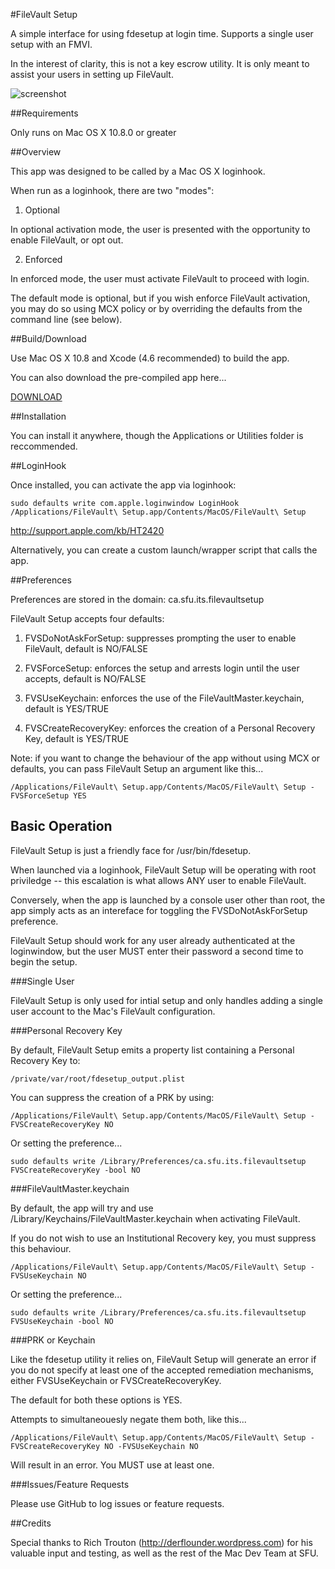 #FileVault Setup

A simple interface for using fdesetup at login time. Supports a single user setup with an FMVI.

In the interest of clarity, this is not a key escrow utility. It is only meant to assist your users in setting up FileVault.

![screenshot](https://bintray.com/blob/dayglojesus/github/filevaultsetup/da5e4790c840608d1867bc54401901d69bf5fad4/filevaultsetup.png)

##Requirements

Only runs on Mac OS X 10.8.0 or greater

##Overview

This app was designed to be called by a Mac OS X loginhook. 

When run as a loginhook, there are two "modes":

1. Optional
  
  In optional activation mode, the user is presented with the opportunity to enable FileVault, or opt out.

2. Enforced

  In enforced mode, the user must activate FileVault to proceed with login.
  
The default mode is optional, but if you wish enforce FileVault activation, you may do so using MCX policy or by overriding the defaults from the command line (see below).

##Build/Download

Use Mac OS X 10.8 and Xcode (4.6 recommended) to build the app.

You can also download the pre-compiled app here...

[DOWNLOAD](http://dl.bintray.com/content/dayglojesus/github/filevaultsetup-1.0.2.dmg?direct)

##Installation

You can install it anywhere, though the Applications or Utilities folder is reccommended.

##LoginHook

Once installed, you can activate the app via loginhook:

    sudo defaults write com.apple.loginwindow LoginHook /Applications/FileVault\ Setup.app/Contents/MacOS/FileVault\ Setup

http://support.apple.com/kb/HT2420

Alternatively, you can create a custom launch/wrapper script that calls the app.

##Preferences

Preferences are stored in the domain: ca.sfu.its.filevaultsetup

FileVault Setup accepts four defaults:

1. FVSDoNotAskForSetup:   suppresses prompting the user to enable FileVault, default is NO/FALSE

2. FVSForceSetup:         enforces the setup and arrests login until the user accepts, default is NO/FALSE

3. FVSUseKeychain:        enforces the use of the FileVaultMaster.keychain, default is YES/TRUE

4. FVSCreateRecoveryKey:  enforces the creation of a Personal Recovery Key, default is YES/TRUE

Note: if you want to change the behaviour of the app without using MCX or defaults, you can pass FileVault Setup an argument like this...

    /Applications/FileVault\ Setup.app/Contents/MacOS/FileVault\ Setup -FVSForceSetup YES

## Basic Operation

FileVault Setup is just a friendly face for /usr/bin/fdesetup.

When launched via a loginhook, FileVault Setup will be operating with root priviledge -- this escalation is what allows ANY user to enable FileVault.

Conversely, when the app is launched by a console user other than root, the app simply acts as an intereface for toggling the FVSDoNotAskForSetup preference.

FileVault Setup should work for any user already authenticated at the loginwindow, but the user MUST enter their password a second time to begin the setup.

###Single User

FileVault Setup is only used for intial setup and only handles adding a single user account to the Mac's FileVault configuration.

###Personal Recovery Key

By default, FileVault Setup emits a property list containing a Personal Recovery Key to:

    /private/var/root/fdesetup_output.plist

You can suppress the creation of a PRK by using:

    /Applications/FileVault\ Setup.app/Contents/MacOS/FileVault\ Setup -FVSCreateRecoveryKey NO

Or setting the preference...

    sudo defaults write /Library/Preferences/ca.sfu.its.filevaultsetup FVSCreateRecoveryKey -bool NO

###FileVaultMaster.keychain

By default, the app will try and use /Library/Keychains/FileVaultMaster.keychain when activating FileVault.

If you do not wish to use an Institutional Recovery key, you must suppress this behaviour.

    /Applications/FileVault\ Setup.app/Contents/MacOS/FileVault\ Setup -FVSUseKeychain NO

Or setting the preference...

    sudo defaults write /Library/Preferences/ca.sfu.its.filevaultsetup FVSUseKeychain -bool NO

###PRK or Keychain

Like the fdesetup utility it relies on, FileVault Setup will generate an error if you do not specify at least one of the accepted remediation mechanisms, either FVSUseKeychain or FVSCreateRecoveryKey.

The default for both these options is YES.

Attempts to simultaneouesly negate them both, like this...

    /Applications/FileVault\ Setup.app/Contents/MacOS/FileVault\ Setup -FVSCreateRecoveryKey NO -FVSUseKeychain NO

Will result in an error. You MUST use at least one.

###Issues/Feature Requests

Please use GitHub to log issues or feature requests.

##Credits

Special thanks to Rich Trouton (http://derflounder.wordpress.com) for his valuable input and testing, as well as the rest of the Mac Dev Team at SFU.
